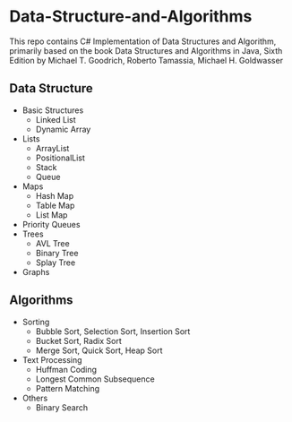 # Data-Structure-and-Algorithms

This repo contains C# Implementation of Data Structures and Algorithm, primarily based on the book Data Structures and Algorithms in Java, Sixth Edition by Michael T. Goodrich, Roberto Tamassia, Michael H. Goldwasser

## Data Structure

- Basic Structures
  - Linked List
  - Dynamic Array
- Lists
  - ArrayList
  - PositionalList
  - Stack
  - Queue
- Maps
  - Hash Map
  - Table Map
  - List Map
- Priority Queues
- Trees
  - AVL Tree
  - Binary Tree
  - Splay Tree
- Graphs

## Algorithms

- Sorting
  - Bubble Sort, Selection Sort, Insertion Sort
  - Bucket Sort, Radix Sort
  - Merge Sort, Quick Sort, Heap Sort
- Text Processing
  - Huffman Coding
  - Longest Common Subsequence
  - Pattern Matching
- Others
  - Binary Search
